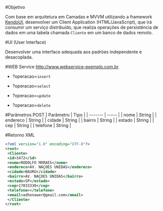 #Objetivo

Com base em arquitetura em Camadas e MVVM utilizando a framework [KendoUI](http://docs.telerik.com/kendo-ui/framework/mvvm/overview), desenvolver um Client Application (HTML/JavaScript), que irá consumir um serviço distribuído, que realiza operações de persistência de dados em uma tabela chamada `Cliente` em um banco de dados remoto.

#UI (User Interface)

Desenvolver uma interface adequada aos padrões independente e desacoplada.

#WEB Service
http://www.webservice-exemplo.com.br

- ?operacao=`insert`

- ?operacao=`select`

- ?operacao=`update`

- ?operacao=`delete`

#Parâmetros POST
|   Parâmetro |  Tipo    |
|    -------  |  -----   |
|   nome      |  String  |
|   endereco  |  String  |
|   cidade    |  String  |
|   bairro    |  String  |
|   estado    |  String  |
|   cep       |  String  |
|   telefone  |  String  |

#Retorno XML
```xml
<?xml version="1.0" encoding="UTF-8"?>
<root>
 <Cliente>
 <id>3472</id>
 <nome>RODOLFO MORAES</nome>
 <endereco>AV. NAÇOES UNIDAS</endereco>
 <cidade>BAURU</cidade>
 <bairro>AV. NAÇOES UNIDAS</bairro>
 <estado>SP</estado>
 <cep>17033330</cep>
 <telefone></telefone>
 <email>adhenawer@gmail.com</email>
 </Cliente>
</root>
```
